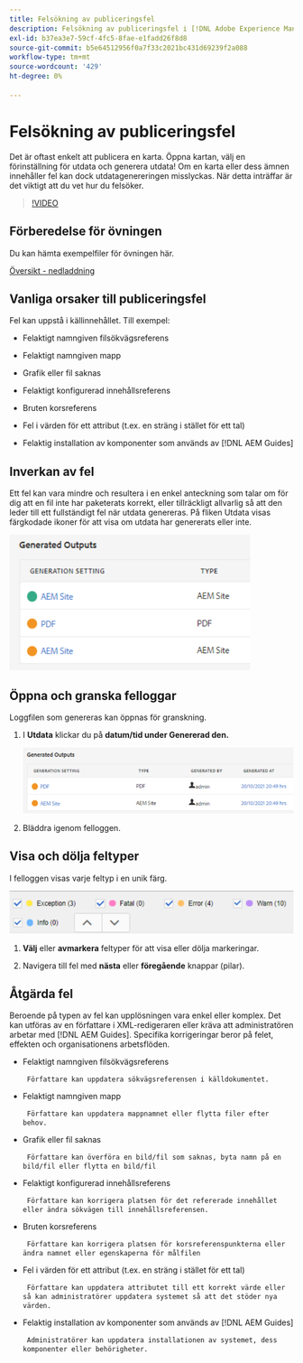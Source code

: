 ```yaml
---
title: Felsökning av publiceringsfel
description: Felsökning av publiceringsfel i [!DNL Adobe Experience Manager Guides]
exl-id: b37ea3e7-59cf-4fc5-8fae-e1fadd26f8d8
source-git-commit: b5e64512956f0a7f33c2021bc431d69239f2a088
workflow-type: tm+mt
source-wordcount: '429'
ht-degree: 0%

---
```


# Felsökning av publiceringsfel

Det är oftast enkelt att publicera en karta. Öppna kartan, välj en förinställning för utdata och generera utdata! Om en karta eller dess ämnen innehåller fel kan dock utdatagenereringen misslyckas. När detta inträffar är det viktigt att du vet hur du felsöker.

>[!VIDEO](https://video.tv.adobe.com/v/338990)

## Förberedelse för övningen

Du kan hämta exempelfiler för övningen här.

[Översikt - nedladdning](assets/exercises/publishing-basic-to-advanced.zip)

## Vanliga orsaker till publiceringsfel

Fel kan uppstå i källinnehållet. Till exempel:

* Felaktigt namngiven filsökvägsreferens

* Felaktigt namngiven mapp

* Grafik eller fil saknas

* Felaktigt konfigurerad innehållsreferens

* Bruten korsreferens

* Fel i värden för ett attribut (t.ex. en sträng i stället för ett tal)

* Felaktig installation av komponenter som används av [!DNL AEM Guides]

## Inverkan av fel

Ett fel kan vara mindre och resultera i en enkel anteckning som talar om för dig att en fil inte har paketerats korrekt, eller tillräckligt allvarlig så att den leder till ett fullständigt fel när utdata genereras. På fliken Utdata visas färgkodade ikoner för att visa om utdata har genererats eller inte.

![felpåverkan](images/error-impact.png)

## Öppna och granska felloggar

Loggfilen som genereras kan öppnas för granskning.

1. I **Utdata** klickar du på **datum/tid under Genererad den.**

   ![fellogg](images/error-log.png)

2. Bläddra igenom felloggen.

## Visa och dölja feltyper

I felloggen visas varje feltyp i en unik färg.

![navigate-errors](images/navigate-errors.png)

1. **Välj** eller **avmarkera** feltyper för att visa eller dölja markeringar.

2. Navigera till fel med **nästa** eller **föregående** knappar (pilar).

## Åtgärda fel

Beroende på typen av fel kan upplösningen vara enkel eller komplex. Det kan utföras av en författare i XML-redigeraren eller kräva att administratören arbetar med [!DNL AEM Guides]. Specifika korrigeringar beror på felet, effekten och organisationens arbetsflöden.

* Felaktigt namngiven filsökvägsreferens

       Författare kan uppdatera sökvägsreferensen i källdokumentet.
       
   
* Felaktigt namngiven mapp

       Författare kan uppdatera mappnamnet eller flytta filer efter behov.
       
   
* Grafik eller fil saknas

       Författare kan överföra en bild/fil som saknas, byta namn på en bild/fil eller flytta en bild/fil
       
   
* Felaktigt konfigurerad innehållsreferens

       Författare kan korrigera platsen för det refererade innehållet eller ändra sökvägen till innehållsreferensen.
       
   
* Bruten korsreferens

       Författare kan korrigera platsen för korsreferenspunkterna eller ändra namnet eller egenskaperna för målfilen
       
   
* Fel i värden för ett attribut (t.ex. en sträng i stället för ett tal)

       Författare kan uppdatera attributet till ett korrekt värde eller så kan administratörer uppdatera systemet så att det stöder nya värden.
       
   
* Felaktig installation av komponenter som används av [!DNL AEM Guides]

       Administratörer kan uppdatera installationen av systemet, dess komponenter eller behörigheter.
       
   